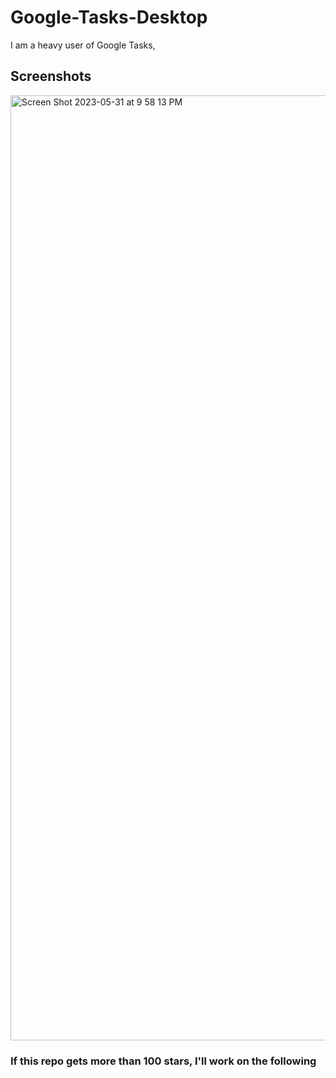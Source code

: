 # Google-Tasks-Desktop

I am a heavy user of Google Tasks, 

## Screenshots

<img width="1512" alt="Screen Shot 2023-05-31 at 9 58 13 PM" src="https://github.com/shouryan01/Google-Tasks-Desktop/assets/32345320/bee79572-7080-4730-aaa0-fb9874b98fba">


### If this repo gets more than 100 stars, I'll work on the following 
